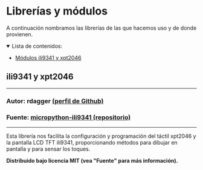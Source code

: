 # Librerías y módulos
A continuación nombramos las librerías de las que hacemos uso y de donde provienen.

<details open>
<summary>Lista de contenidos:</summary>
<ul>
<li><a href="#ili9341-y-xpt2046">Módulos ili9341 y xpt2046</a></li>
</ul>
</details>

## ili9341 y xpt2046
---
### **Autor**: rdagger [(perfil de Github)](https://github.com/rdagger)
### **Fuente**: [micropython-ili9341 (repositorio)](https://github.com/rdagger/micropython-ili9341)
---
Esta librería nos facilita la configuración y programación del táctil xpt2046 y la pantalla LCD TFT ili9341, proporcionando métodos para dibujar en pantalla y para sensar los toques.

**Distribuido bajo licencia MIT (vea "Fuente" para más información).**